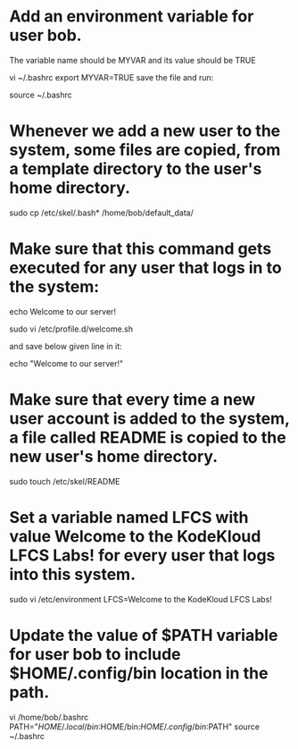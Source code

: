 # Add an environment variable for user bob.


The variable name should be MYVAR and its value should be TRUE

vi ~/.bashrc
export MYVAR=TRUE
save the file and run:

source ~/.bashrc

# Whenever we add a new user to the system, some files are copied, from a template directory to the user's home directory.

sudo cp /etc/skel/.bash* /home/bob/default_data/

# Make sure that this command gets executed for any user that logs in to the system:
echo Welcome to our server!

sudo vi /etc/profile.d/welcome.sh



and save below given line in it:


echo "Welcome to our server!"

# Make sure that every time a new user account is added to the system, a file called README is copied to the new user's home directory.

sudo touch /etc/skel/README

# Set a variable named LFCS with value Welcome to the KodeKloud LFCS Labs! for every user that logs into this system.

sudo vi /etc/environment
LFCS=Welcome to the KodeKloud LFCS Labs!

# Update the value of $PATH variable for user bob to include $HOME/.config/bin location in the path.

vi /home/bob/.bashrc
PATH="$HOME/.local/bin:$HOME/bin:$HOME/.config/bin:$PATH"
source ~/.bashrc